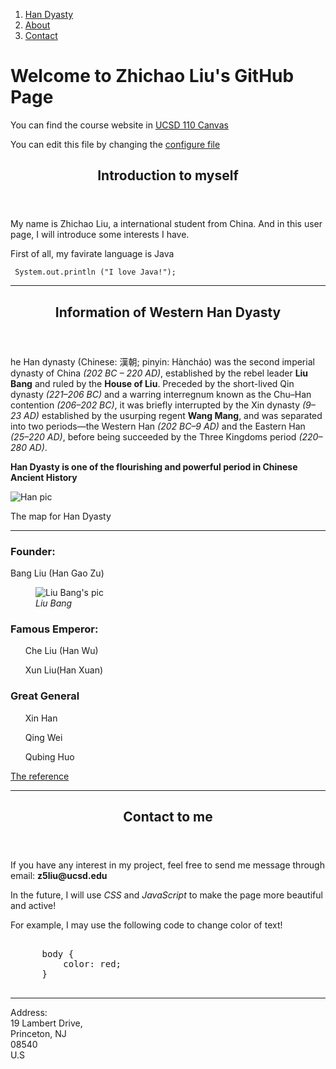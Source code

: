 <!DOCTYPE html>
<html>
<head>
         <!-- <link rel="stylesheet" href="admin.css" title="" type="text/css" media="screen" charset="utf-8">  -->
</head>
<body>
         
<nav class="menu">
  <ol>
    <li><a href="/Han Dyasty">Han Dyasty</a></li>
    <li><a href="#">About</a></li>
    <li><a href="#">Contact</a></li>
  </ol>
</nav>

<main id="main-content">
   <h1>Welcome to Zhichao Liu's GitHub Page</h1>
   <p> You can find the <span>course website</span> in  <a href=https://canvas.ucsd.edu/courses/21783>UCSD 110 Canvas</a>  </p>
   <p> You can edit this file by changing the <a href=./_config.yml>configure file</a> </p>
  

<article class="Introduction">
    <header>
      <h2>Introduction to myself</h1>
    </header>
    <section class = "personal statement">
         <p> My name is Zhichao Liu, a international student from China. And in this user page, I will introduce some interests I have.</p>
         <p> First of all, my favirate language is Java </p>
         <code> System.out.println ("I love Java!"); </code>  
    <section>
         
<article>
   
<hr>
<article class="Han Dyasty">
    <header>
      <h2>Information of Western Han Dyasty</h1>
    </header>
    <section class = "main_overview">
       <p> he Han dynasty (Chinese: 漢朝; pinyin: Hàncháo) was the second imperial dynasty of China <i class="time">(202 BC – 220 AD)</i>, established by the rebel leader <b class="name">Liu Bang</b> and ruled by the <b class="name">House of Liu</b>. Preceded by the short-lived Qin dynasty <i class="time">(221–206 BC)</i> and a warring interregnum known as the Chu–Han contention <i class="time">(206–202 BC)</i>, it was briefly interrupted by the Xin dynasty <i class="time">(9–23 AD)</i> established by the usurping regent <b class="name">Wang Mang</b>, and was separated into two periods—the Western Han <i class="time">(202 BC–9 AD)</i> and the Eastern Han <i class="time">(25–220 AD)</i>, before being succeeded by the Three Kingdoms period <i class="time">(220–280 AD)</i>. </p>
    </section>
    <aside>
        <p> <strong> Han Dyasty is one of the flourishing and powerful period in Chinese Ancient History </strong> </p>
    </aside>
    <div class="Pic for Han">
    <img src="https://images.chinahighlights.com/allpicture/2017/04/easternhan.jpg"
         alt="Han pic">
    <p>The map for Han Dyasty</p>
    </div>
    <hr>
    <article class="people">
        <h3>Founder:</h3>
        <p>Bang Liu (Han Gao Zu)</p>
        <figure>
            <img src="https://lh3.googleusercontent.com/proxy/9MFEkUKvFqH-wfHrUuqMGFTncmQl8VXVdm9UrkSxYwdZkZeMaek-rss5jdsifxHUzkHkWSZjOPOOgLPs2GrA17XVTLwoHJcrzHk2GfKI80A"
                 alt="Liu Bang's pic">
             <figcaption><em>Liu Bang</em></figcaption>
        </figure>
        <h3>Famous Emperor:</h3>
            <ol>Che Liu (Han Wu) </ol> 
            <ol>Xun Liu(Han Xuan) </ol>
        <h3>Great General</h3>
            <ul>Xin Han</ul> 
            <ul>Qing Wei</ul>
            <ul>Qubing Huo</ul>
    </article>
   <footer>
        <p><a href="https://en.wikipedia.org/wiki/Han_dynasty">The reference<a></p>
    </footer>
</article>
 
 
<hr>

<article class="contact">
     <header>
        <h2>Contact to me</h1>
    </header>
    <p> If you have any interest in my project, feel free to send me message through email: <b> z5liu@ucsd.edu </b> </p>
    <p> In the future, I will use <i>CSS</i> and <i>JavaScript</i> to make the page more beautiful and active! </p>
    <p> For example, I may use the following code to change color of text! </p>
    <pre> 
      body {
          color: red;
      } 
    </pre> 
</article>

<hr>
<p> Address: <br>
    19 Lambert Drive, <br>
    Princeton, NJ <br>
    08540 <br>
    U.S <br>
</p>
</main>
</body>
</html>

